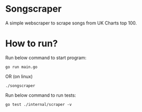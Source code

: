 # Songscraper

A simple webscraper to scrape songs from UK Charts top 100.

# How to run?

Run below command to start program:
```
go run main.go
```

OR (on linux)

```
./songscraper
```

Run below command to run tests:
```
go test ./internal/scraper -v
```